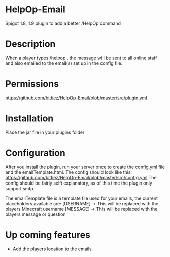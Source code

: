 # HelpOp-Email
Spigot 1.8, 1.9 plugin to add a better /HelpOp command



# Description
When a player types /helpop <message>, the message will be sent to all online staff and also emailed to the email(s) set up in the config file.



# Permissions
https://github.com/bittiez/HelpOp-Email/blob/master/src/plugin.yml



# Installation
Place the jar file in your plugins folder



# Configuration
After you install the plugin, run your server once to create the config.yml file and the emailTemplate.html.
The config should look like this: https://github.com/bittiez/HelpOp-Email/blob/master/src/config.yml
The config should be fairly selft explanatory, as of this time the plugin only support smtp.

The emailTemplate file is a template file used for your emails, the current placeholders available are:
[USERNAME] -> This will be replaced with the players Minecraft username
[MESSAGE]  -> This will be replaced with the players message or question



# Up coming features
- Add the players location to the emails.
